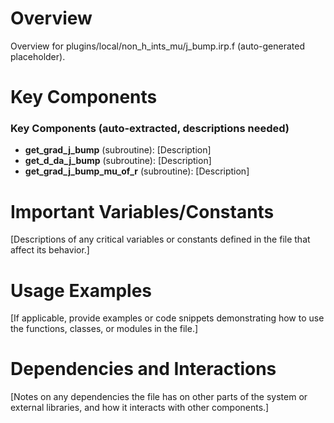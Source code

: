 # Overview

Overview for plugins/local/non_h_ints_mu/j_bump.irp.f (auto-generated placeholder).

# Key Components

### Key Components (auto-extracted, descriptions needed)
- **get_grad_j_bump** (subroutine): [Description]
- **get_d_da_j_bump** (subroutine): [Description]
- **get_grad_j_bump_mu_of_r** (subroutine): [Description]

# Important Variables/Constants

[Descriptions of any critical variables or constants defined in the file that affect its behavior.]

# Usage Examples

[If applicable, provide examples or code snippets demonstrating how to use the functions, classes, or modules in the file.]

# Dependencies and Interactions

[Notes on any dependencies the file has on other parts of the system or external libraries, and how it interacts with other components.]
